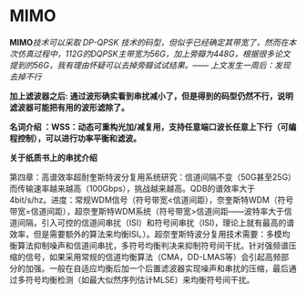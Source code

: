 # MIMO

**MIMO**_技术可以采取 DP-QPSK 技术的码型，但似乎已经确定其带宽了，然而在本次仿真过程中，112G的DQPSK主带宽为56G，加上旁瓣为448G，根据很多论文提到的56G，我有理由怀疑可以去掉旁瓣试试结果。—— 上文发生一周后：发现去掉不行_

**加上滤波器之后: 通过波形确实看到串扰减小了，但是得到的码型仍然不行，说明滤波器可能把有用的波形滤除了。**

**名词介绍 ：WSS：动态可重构光加/减复用，支持任意端口波长任意上下行（可编程控制），可以进行功率平衡和滤波。**

**关于纸质书上的串扰介绍**

第四章：高谱效率超耐奎斯特波分复用系统研究：信道间隔不变（50G甚至25G）而传输速率越来越高（100Gbps），挑战越来越高。QDB的谱效率大于4bit/s/hz。进度：常规WDM信号（符号带宽&lt;信道间距），奈奎斯特WDM（符号带宽=信道间距），超奈奎斯特WDM系统（符号带宽&gt;信道间距——波特率大于信道间隔，引入可控的信道间串扰（ISI）和符号间串扰（ISI\)，理论上就有最高的谱效率，但是需要额外的算法来均衡ISI。）。超奈奎斯特波分复用技术需要：多模均衡算法抑制噪声和信道间串扰，多符号均衡判决来抑制符号间干扰。针对强频谱压缩的信号，如果采用常规的信道均衡算法（CMA，DD-LMAS等）会引起高频部分的加强。一般在自适应均衡后加一个后置滤波器实现噪声和串扰的压缩，最后通过多符号均衡检测（如最大似然序列估计MLSE）来均衡符号间干扰。

